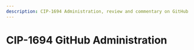 ```yaml
---
description: CIP-1694 Administration, review and commentary on GitHub
---
```


# CIP-1694 GitHub Administration

